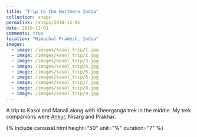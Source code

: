 ```yaml
---
title: "Trip to the Northern India"
collection: snaps
permalink: /snaps/2018-12-01
date: 2018-12-01
comments: true
location: "Himachal Pradesh, India"
images: 
  - image: /images/kasol_trip/1.jpg
  - image: /images/kasol_trip/2.jpg
  - image: /images/kasol_trip/3.jpg
  - image: /images/kasol_trip/4.jpg
  - image: /images/kasol_trip/5.jpg
  - image: /images/kasol_trip/6.jpg
  - image: /images/kasol_trip/7.jpg
  - image: /images/kasol_trip/8.jpg
  - image: /images/kasol_trip/9.jpg
---
```


A trip to Kasol and Manali along with Kheerganga trek in the middle. My trek companions were [Ankur](http://www.ankurabhinav.com), Nisarg and Prakhar. 

{% include carousel.html height="50" unit="%" duration="7" %}

